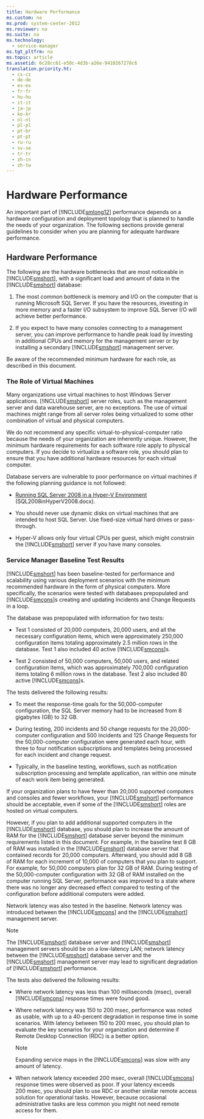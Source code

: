 ```yaml
---
title: Hardware Performance
ms.custom: na
ms.prod: system-center-2012
ms.reviewer: na
ms.suite: na
ms.technology: 
  - service-manager
ms.tgt_pltfrm: na
ms.topic: article
ms.assetid: 6c28cc61-e50c-4d3b-a26e-9410267278c6
translation.priority.ht: 
  - cs-cz
  - de-de
  - es-es
  - fr-fr
  - hu-hu
  - it-it
  - ja-jp
  - ko-kr
  - nl-nl
  - pl-pl
  - pt-br
  - pt-pt
  - ru-ru
  - sv-se
  - tr-tr
  - zh-cn
  - zh-tw
---
```

# Hardware Performance
An important part of [!INCLUDE[smlong12](../../../sm/deploy/deploy-guide/includes/smlong12_md.md)] performance depends on a hardware configuration and deployment topology that is planned to handle the needs of your organization. The following sections provide general guidelines to consider when you are planning for adequate hardware performance.  
  
## Hardware Performance  
 The following are the hardware bottlenecks that are most noticeable in [!INCLUDE[smshort](../../../sm/deploy/deploy-guide/includes/smshort_md.md)], with a significant load and amount of data in the [!INCLUDE[smshort](../../../sm/deploy/deploy-guide/includes/smshort_md.md)] database:  
  
1.  The most common bottleneck is memory and I\/O on the computer that is running Microsoft SQL Server. If you have the resources, investing in more memory and a faster I\/O subsystem to improve SQL Server I\/O will achieve better performance.  
  
2.  If you expect to have many consoles connecting to a management server, you can improve performance to handle peak load by investing in additional CPUs and memory for the management server or by installing a secondary [!INCLUDE[smshort](../../../sm/deploy/deploy-guide/includes/smshort_md.md)] management server.  
  
 Be aware of the recommended minimum hardware for each role, as described in this document.  
  
### The Role of Virtual Machines  
 Many organizations use virtual machines to host Windows Server applications. [!INCLUDE[smshort](../../../sm/deploy/deploy-guide/includes/smshort_md.md)] server roles, such as the management server and data warehouse server, are no exceptions. The use of virtual machines might range from all server roles being virtualized to some other combination of virtual and physical computers.  
  
 We do not recommend any specific virtual\-to\-physical\-computer ratio because the needs of your organization are inherently unique. However, the minimum hardware requirements for each software role apply to physical computers. If you decide to virtualize a software role, you should plan to ensure that you have additional hardware resources for each virtual computer.  
  
 Database servers are vulnerable to poor performance on virtual machines if the following planning guidance is not followed:  
  
-   [Running SQL Server 2008 in a Hyper\-V Environment](http://go.microsoft.com/fwlink/p/?LinkID=144622) \(SQL2008inHyperV2008.docx\).  
  
-   You should never use dynamic disks on virtual machines that are intended to host SQL Server. Use fixed\-size virtual hard drives or pass\-through.  
  
-   Hyper\-V allows only four virtual CPUs per guest, which might constrain the [!INCLUDE[smshort](../../../sm/deploy/deploy-guide/includes/smshort_md.md)] server if you have many consoles.  
  
### Service Manager Baseline Test Results  
 [!INCLUDE[smshort](../../../sm/deploy/deploy-guide/includes/smshort_md.md)] has been baseline\-tested for performance and scalability using various deployment scenarios with the minimum recommended hardware in the form of physical computers. More specifically, the scenarios were tested with databases prepopulated and [!INCLUDE[smcons](../../../sm/deploy/deploy-guide/includes/smcons_md.md)]s creating and updating Incidents and Change Requests in a loop.  
  
 The database was prepopulated with information for two tests:  
  
-   Test 1 consisted of 20,000 computers, 20,000 users, and all the necessary configuration items, which were approximately 250,000 configuration items totaling approximately 2.5 million rows in the database. Test 1 also included 40 active [!INCLUDE[smcons](../../../sm/deploy/deploy-guide/includes/smcons_md.md)]s.  
  
-   Test 2 consisted of 50,000 computers, 50,000 users, and related configuration items, which was approximately 700,000 configuration items totaling 6 million rows in the database. Test 2 also included 80 active [!INCLUDE[smcons](../../../sm/deploy/deploy-guide/includes/smcons_md.md)]s.  
  
 The tests delivered the following results:  
  
-   To meet the response\-time goals for the 50,000\-computer configuration, the SQL Server memory had to be increased from 8 gigabytes \(GB\) to 32 GB.  
  
-   During testing, 200 incidents and 50 change requests for the 20,000\-computer configuration and 500 Incidents and 125 Change Requests for the 50,000\-computer configuration were generated each hour, with three to four notification subscriptions and templates being processed for each incident and change request.  
  
-   Typically, in the baseline testing, workflows, such as notification subscription processing and template application, ran within one minute of each work item being generated.  
  
 If your organization plans to have fewer than 20,000 supported computers and consoles and fewer workflows, your [!INCLUDE[smshort](../../../sm/deploy/deploy-guide/includes/smshort_md.md)] performance should be acceptable, even if some of the [!INCLUDE[smshort](../../../sm/deploy/deploy-guide/includes/smshort_md.md)] roles are hosted on virtual computers.  
  
 However, if you plan to add additional supported computers in the [!INCLUDE[smshort](../../../sm/deploy/deploy-guide/includes/smshort_md.md)] database, you should plan to increase the amount of RAM for the [!INCLUDE[smshort](../../../sm/deploy/deploy-guide/includes/smshort_md.md)] database server beyond the minimum requirements listed in this document. For example, in the baseline test 8 GB of RAM was installed in the [!INCLUDE[smshort](../../../sm/deploy/deploy-guide/includes/smshort_md.md)] database server that contained records for 20,000 computers. Afterward, you should add 8 GB of RAM for each increment of 10,000 of computers that you plan to support. For example, for 50,000 computers plan for 32 GB of RAM. During testing of the 50,000\-computer configuration with 32 GB of RAM installed on the computer running SQL Server, performance was improved to a state where there was no longer any decreased effect compared to testing of the configuration before additional computers were added.  
  
 Network latency was also tested in the baseline. Network latency was introduced between the [!INCLUDE[smcons](../../../sm/deploy/deploy-guide/includes/smcons_md.md)] and the [!INCLUDE[smshort](../../../sm/deploy/deploy-guide/includes/smshort_md.md)] management server.  
  
> [!NOTE]  
>  The [!INCLUDE[smshort](../../../sm/deploy/deploy-guide/includes/smshort_md.md)] database server and [!INCLUDE[smshort](../../../sm/deploy/deploy-guide/includes/smshort_md.md)] management servers should be on a low\-latency LAN; network latency between the [!INCLUDE[smshort](../../../sm/deploy/deploy-guide/includes/smshort_md.md)] database server and the [!INCLUDE[smshort](../../../sm/deploy/deploy-guide/includes/smshort_md.md)] management server may lead to significant degradation of [!INCLUDE[smshort](../../../sm/deploy/deploy-guide/includes/smshort_md.md)] performance.  
  
 The tests also delivered the following results:  
  
-   Where network latency was less than 100 milliseconds \(msec\), overall [!INCLUDE[smcons](../../../sm/deploy/deploy-guide/includes/smcons_md.md)] response times were found good.  
  
-   Where network latency was 150 to 200 msec, performance was noted as usable, with up to a 40\-percent degradation in response time in some scenarios. With latency between 150 to 200 msec, you should plan to evaluate the key scenarios for your organization and determine if Remote Desktop Connection \(RDC\) is a better option.  
  
    > [!NOTE]  
    >  Expanding service maps in the [!INCLUDE[smcons](../../../sm/deploy/deploy-guide/includes/smcons_md.md)] was slow with any amount of latency.  
  
-   When network latency exceeded 200 msec, overall [!INCLUDE[smcons](../../../sm/deploy/deploy-guide/includes/smcons_md.md)] response times were observed as poor. If your latency exceeds 200 msec, you should plan to use RDC or another similar remote access solution for operational tasks. However, because occasional administrative tasks are less common you might not need remote access for them.